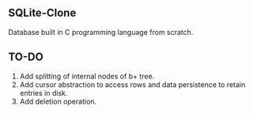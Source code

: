 ## SQLite-Clone

Database built in C programming language from scratch.

## TO-DO
1. Add splitting of internal nodes of b+ tree.
2. Add cursor abstraction to access rows and data persistence to retain entries in disk.
3. Add deletion operation.

